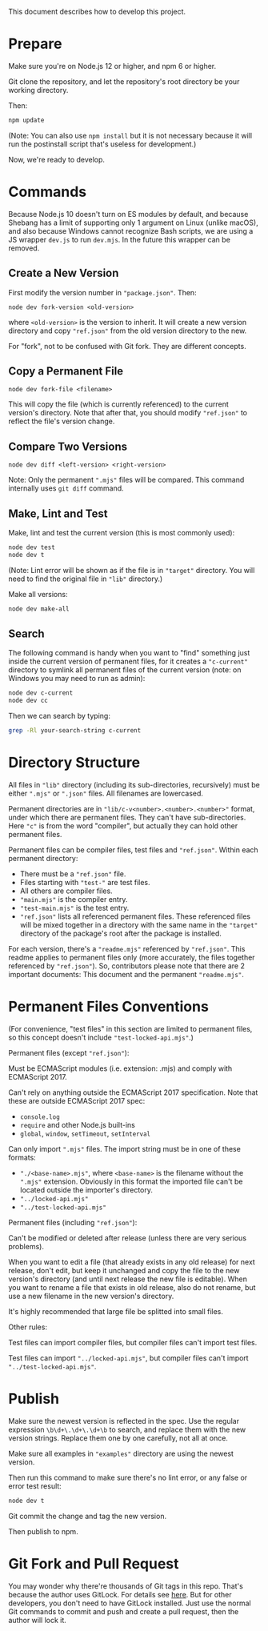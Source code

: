This document describes how to develop this project.

Prepare
=======

Make sure you're on Node.js 12 or higher, and npm 6 or higher.

Git clone the repository, and let the repository's root directory be your working directory.

Then:

```bash
npm update
```

(Note: You can also use `npm install` but it is not necessary because it will run the postinstall script that's useless for development.)

Now, we're ready to develop.

Commands
========

Because Node.js 10 doesn't turn on ES modules by default, and because Shebang has a limit of supporting only 1 argument on Linux (unlike macOS), and also because Windows cannot recognize Bash scripts, we are using a JS wrapper `dev.js` to run `dev.mjs`. In the future this wrapper can be removed.

Create a New Version
--------------------

First modify the version number in `"package.json"`. Then:

```
node dev fork-version <old-version>
```

where `<old-version>` is the version to inherit. It will create a new version directory and copy `"ref.json"` from the old version directory to the new.

For "fork", not to be confused with Git fork. They are different concepts.

Copy a Permanent File
---------------------

```
node dev fork-file <filename>
```

This will copy the file (which is currently referenced) to the current version's directory. Note that after that, you should modify `"ref.json"` to reflect the file's version change.

Compare Two Versions
--------------------

```
node dev diff <left-version> <right-version>
```

Note: Only the permanent `".mjs"` files will be compared. This command internally uses `git diff` command.

Make, Lint and Test
-------------------

Make, lint and test the current version (this is most commonly used):

```bash
node dev test
node dev t
```

(Note: Lint error will be shown as if the file is in `"target"` directory. You will need to find the original file in `"lib"` directory.)

Make all versions:

```bash
node dev make-all
```

Search
------

The following command is handy when you want to "find" something just inside the current version of permanent files, for it creates a `"c-current"` directory to symlink all permanent files of the current version (note: on Windows you may need to run as admin):

```bash
node dev c-current
node dev cc
```

Then we can search by typing:

```bash
grep -Rl your-search-string c-current
```

Directory Structure
===================

All files in `"lib"` directory (including its sub-directories, recursively) must be either `".mjs"` or `".json"` files. All filenames are lowercased.

Permanent directories are in `"lib/c-v<number>.<number>.<number>"` format, under which there are permanent files. They can't have sub-directories. Here `"c"` is from the word "compiler", but actually they can hold other permanent files.

Permanent files can be compiler files, test files and `"ref.json"`. Within each permanent directory:

- There must be a `"ref.json"` file.
- Files starting with `"test-"` are test files.
- All others are compiler files.
- `"main.mjs"` is the compiler entry.
- `"test-main.mjs"` is the test entry.
- `"ref.json"` lists all referenced permanent files. These referenced files will be mixed together in a directory with the same name in the `"target"` directory of the package's root after the package is installed.

For each version, there's a `"readme.mjs"` referenced by `"ref.json"`. This readme applies to permanent files only (more accurately, the files together referenced by `"ref.json"`). So, contributors please note that there are 2 important documents: This document and the permanent `"readme.mjs"`.

Permanent Files Conventions
===========================

(For convenience, "test files" in this section are limited to permanent files, so this concept doesn't include `"test-locked-api.mjs"`.)

Permanent files (except `"ref.json"`):

Must be ECMAScript modules (i.e. extension: .mjs) and comply with ECMAScript 2017.

Can't rely on anything outside the ECMAScript 2017 specification. Note that these are outside ECMAScript 2017 spec:

- `console.log`
- `require` and other Node.js built-ins
- `global`, `window`, `setTimeout`, `setInterval`

Can only import `".mjs"` files. The import string must be in one of these formats:

- `"./<base-name>.mjs"`, where `<base-name>` is the filename without the `".mjs"` extension. Obviously in this format the imported file can't be located outside the importer's directory.
- `"../locked-api.mjs"`
- `"../test-locked-api.mjs"`

Permanent files (including `"ref.json"`):

Can't be modified or deleted after release (unless there are very serious problems).

When you want to edit a file (that already exists in any old release) for next release, don't edit, but keep it unchanged and copy the file to the new version's directory (and until next release the new file is editable). When you want to rename a file that exists in old release, also do not rename, but use a new filename in the new version's directory.

It's highly recommended that large file be splitted into small files.

Other rules:

Test files can import compiler files, but compiler files can't import test files.

Test files can import `"../locked-api.mjs"`, but compiler files can't import `"../test-locked-api.mjs"`.

Publish
=======

Make sure the newest version is reflected in the spec. Use the regular expression `\b\d+\.\d+\.\d+\b` to search, and replace them with the new version strings. Replace them one by one carefully, not all at once.

Make sure all examples in `"examples"` directory are using the newest version.

Then run this command to make sure there's no lint error, or any false or error test result:

```bash
node dev t
```

Git commit the change and tag the new version.

Then publish to npm.

Git Fork and Pull Request
=========================

You may wonder why there're thousands of Git tags in this repo. That's because the author uses GitLock. For details see [here](https://www.npmjs.com/package/gitlock). But for other developers, you don't need to have GitLock installed. Just use the normal Git commands to commit and push and create a pull request, then the author will lock it.
